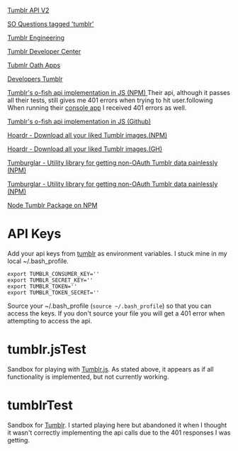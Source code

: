 [ Tumblr API V2](https://www.tumblr.com/docs/en/api/v2)

[SO Questions tagged 'tumblr'](http://stackoverflow.com/questions/tagged/tumblr)

[Tumblr Engineering](engineering.tumblr.com/)

[Tumblr Developer Center](https://www.tumblr.com/developers)

[Tubmlr Oath Apps ](https://www.tumblr.com/oauth/apps)

[Developers Tumblr](developers.tumblr.com/)

[Tumblr's o-fish api implementation in JS (NPM) ](https://www.npmjs.org/package/tumblr.js)
Their api, although it passes all their tests, still gives me 401 errors when trying to hit user.following
When running their [console app](https://api.tumblr.com/console/calls/user/info) I received 401 errors as well. 

[Tumblr's o-fish api implementation in JS (Github) ](https://github.com/tumblr/tumblr.js)

[Hoardr - Download all your liked Tumblr images.(NPM) ](https://www.npmjs.org/package/hoardr)

[Hoardr - Download all your liked Tumblr images.(GH) ](https://github.com/gvn/hoardr)

[Tumburglar - Utility library for getting non-OAuth Tumblr data painlessly (NPM)](https://www.npmjs.org/package/tumburglar)

[Tumburglar - Utility library for getting non-OAuth Tumblr data painlessly (NPM)](http://github.com/wayspurrchen/tumburglar.git)

[Node Tumblr Package on NPM](https://www.npmjs.org/package/tumblr)

API Keys
=======
Add your api keys from [tumblr](http://www.tumblr.com/oauth/register) as environment variables. I stuck mine in my local ~/.bash_profile.
```
export TUMBLR_CONSUMER_KEY=''
export TUMBLR_SECRET_KEY=''
export TUMBLR_TOKEN=''
export TUMBLR_TOKEN_SECRET=''	
```    
Source your ~/.bash\_profile (`source ~/.bash_profile`) so that you can access the keys. 
If you don't source your file you will get a 401 error when attempting to access the api.

tumblr.jsTest
=============
Sandbox for playing with [Tumblr.js](https://www.npmjs.org/package/tumblr.js). As stated above, it appears as if all functionality is implemented, but not currently working.

tumblrTest
==========
Sandbox for [Tumblr](https://www.npmjs.org/package/tumblr). I started playing here but abandoned it when I thought it wasn't correctly implementing the api calls due to the 401 responses I was getting.